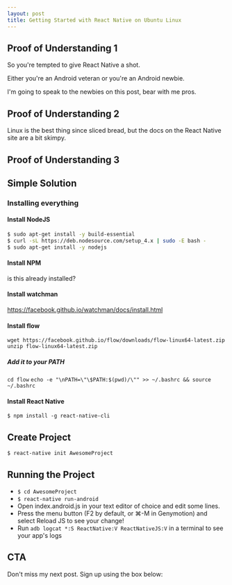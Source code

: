 ```yaml
---
layout: post
title: Getting Started with React Native on Ubuntu Linux
---
```


## Proof of Understanding 1

So you're tempted to give React Native a shot.

Either you're an Android veteran or you're an Android newbie.

I'm going to speak to the newbies on this post, bear with me pros.

## Proof of Understanding 2

Linux is the best thing since sliced bread, but the docs on the React Native site are a bit skimpy.

## Proof of Understanding 3



## Simple Solution

### Installing everything

#### Install NodeJS

```bash
$ sudo apt-get install -y build-essential
$ curl -sL https://deb.nodesource.com/setup_4.x | sudo -E bash -
$ sudo apt-get install -y nodejs
```

#### Install NPM

is this already installed?

#### Install watchman

https://facebook.github.io/watchman/docs/install.html

#### Install flow

`wget https://facebook.github.io/flow/downloads/flow-linux64-latest.zip`
`unzip flow-linux64-latest.zip`

##### Add it to your PATH

`cd flow`
`echo -e "\nPATH=\"\$PATH:$(pwd)/\"" >> ~/.bashrc && source ~/.bashrc`

#### Install React Native

`$ npm install -g react-native-cli`

## Create Project

`$ react-native init AwesomeProject`

## Running the Project

* `$ cd AwesomeProject`
* `$ react-native run-android`
* Open index.android.js in your text editor of choice and edit some lines.
* Press the menu button (F2 by default, or ⌘-M in Genymotion) and select Reload JS to see your change!
* Run `adb logcat *:S ReactNative:V ReactNativeJS:V` in a terminal to see your app's logs

## CTA

Don't miss my next post. Sign up using the box below:
